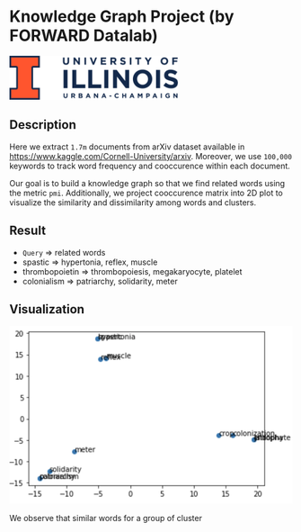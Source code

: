 # Knowledge Graph Project (by FORWARD Datalab)
![logo](./logo.png)

## Description

Here we extract `1.7m` documents from arXiv dataset available in https://www.kaggle.com/Cornell-University/arxiv. Moreover, we use `100,000` keywords to track word frequency and cooccurence within each document.

Our goal is to build a knowledge graph so that we find related words using the metric `pmi`. Additionally, we project cooccurence matrix into 2D plot to visualize the similarity and dissimilarity among words and clusters.


## Result
- `Query` => related words
- spastic => hypertonia, reflex, muscle
- thrombopoietin => thrombopoiesis, megakaryocyte, platelet
- colonialism => patriarchy, solidarity, meter

## Visualization
![plot](./plot.png)

We observe that similar words for a group of cluster
